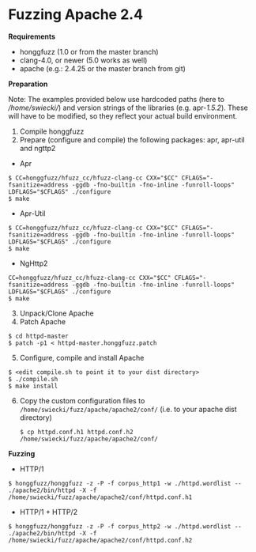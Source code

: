 # Fuzzing Apache 2.4 #

**Requirements**

  * honggfuzz (1.0 or from the master branch)
  * clang-4.0, or newer (5.0 works as well)
  * apache (e.g.: 2.4.25 or the master branch from git)

**Preparation**

Note: The examples provided below use hardcoded paths (here to _/home/swiecki/_) and
version strings of the libraries (e.g. apr-_1.5.2_). These will have to be modified, so they reflect your actual build environment.

1. Compile honggfuzz
2. Prepare (configure and compile) the following packages: apr, apr-util and ngttp2
  * Apr
  ```
  $ CC=honggfuzz/hfuzz_cc/hfuzz-clang-cc CXX="$CC" CFLAGS="-fsanitize=address -ggdb -fno-builtin -fno-inline -funroll-loops" LDFLAGS="$CFLAGS" ./configure
  $ make
  ```
  * Apr-Util
  ```
  $ CC=honggfuzz/hfuzz_cc/hfuzz-clang-cc CXX="$CC" CFLAGS="-fsanitize=address -ggdb -fno-builtin -fno-inline -funroll-loops" LDFLAGS="$CFLAGS" ./configure
  $ make
  ```
  * NgHttp2
  ```
  CC=honggfuzz/hfuzz_cc/hfuzz-clang-cc CXX="$CC" CFLAGS="-fsanitize=address -ggdb -fno-builtin -fno-inline -funroll-loops" LDFLAGS="$CFLAGS" ./configure
  $ make
  ```
3. Unpack/Clone Apache
4. Patch Apache

  ```
  $ cd httpd-master
  $ patch -p1 < httpd-master.honggfuzz.patch
  ```
5. Configure, compile and install Apache
  ```
  $ <edit compile.sh to point it to your dist directory>
  $ ./compile.sh
  $ make install
  ```

6. Copy the custom configuration files to ```/home/swiecki/fuzz/apache/apache2/conf/``` (i.e. to your apache dist directory)

   ```
   $ cp httpd.conf.h1 httpd.conf.h2 /home/swiecki/fuzz/apache/apache2/conf/
   ```

**Fuzzing**

  * HTTP/1

```
$ honggfuzz/honggfuzz -z -P -f corpus_http1 -w ./httpd.wordlist -- ./apache2/bin/httpd -X -f /home/swiecki/fuzz/apache/apache2/conf/httpd.conf.h1
```

  * HTTP/1 + HTTP/2

```
$ honggfuzz/honggfuzz -z -P -f corpus_http2 -w ./httpd.wordlist -- ./apache2/bin/httpd -X -f /home/swiecki/fuzz/apache/apache2/conf/httpd.conf.h2
```
